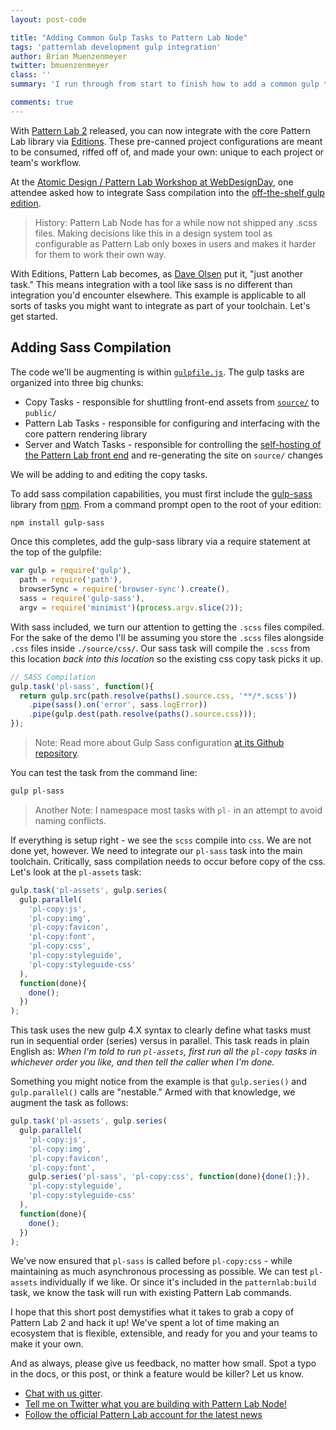 ```yaml
---
layout: post-code

title: "Adding Common Gulp Tasks to Pattern Lab Node"
tags: 'patternlab development gulp integration'
author: Brian Muenzenmeyer
twitter: bmuenzenmeyer
class: ''
summary: 'I run through from start to finish how to add a common gulp task into the default Pattern Lab Node Gulp Edition'

comments: true
---
```


With [Pattern Lab 2](https://www.smashingmagazine.com/2016/07/building-maintaining-atomic-design-systems-pattern-lab/) released, you can now integrate with the core Pattern Lab library via [Editions](http://patternlab.io/docs/advanced-ecosystem-overview.html). These pre-canned project configurations are meant to be consumed, riffed off of, and made your own: unique to each project or team's workflow.

At the [Atomic Design / Pattern Lab Workshop at WebDesignDay](webdesignday.com/atomic-design-workshop.html), one attendee asked how to integrate Sass compilation into the [off-the-shelf gulp edition](https://github.com/pattern-lab/edition-node-gulp).

> History: Pattern Lab Node has for a while now not shipped any .scss files. Making decisions like this in a design system tool as configurable as Pattern Lab only boxes in users and makes it harder for them to work their own way.

With Editions, Pattern Lab becomes, as [Dave Olsen](https://twitter.com/dmolsen) put it, "just another task." This means integration with a tool like sass is no different than integration you'd encounter elsewhere. This example is applicable to all sorts of tasks you might want to integrate as part of your toolchain. Let's get started.

## Adding Sass Compilation

The code we'll be augmenting is within [`gulpfile.js`](https://github.com/pattern-lab/edition-node-gulp/blob/master/gulpfile.js). The gulp tasks are organized into three big chunks:

* Copy Tasks - responsible for shuttling front-end assets from [`source/`](http://patternlab.io/docs/editing-source-files.html) to `public/`
* Pattern Lab Tasks - responsible for configuring and interfacing with the core pattern rendering library
* Server and Watch Tasks - responsible for controlling the [self-hosting of the Pattern Lab front end](http://patternlab.io/docs/viewing-patterns.html#node) and re-generating the site on `source/` changes

We will be adding to and editing the copy tasks.

To add sass compilation capabilities, you must first include the [gulp-sass](https://github.com/dlmanning/gulp-sass) library from [npm](http://npmjs.com/). From a command prompt open to the root of your edition:

```bash
npm install gulp-sass
```

Once this completes, add the gulp-sass library via a require statement at the top of the gulpfile:

```javascript
var gulp = require('gulp'),
  path = require('path'),
  browserSync = require('browser-sync').create(),
  sass = require('gulp-sass'),
  argv = require('minimist')(process.argv.slice(2));
```

With sass included, we turn our attention to getting the `.scss` files compiled. For the sake of the demo I'll be assuming you store the `.scss` files alongside `.css` files inside `./source/css/`. Our sass task will compile the `.scss` from this location _back into this location_ so the existing css copy task picks it up.

```javascript
// SASS Compilation
gulp.task('pl-sass', function(){
  return gulp.src(path.resolve(paths().source.css, '**/*.scss'))
    .pipe(sass().on('error', sass.logError))
    .pipe(gulp.dest(path.resolve(paths().source.css)));
});
```

> Note: Read more about Gulp Sass configuration [at its Github repository](https://github.com/dlmanning/gulp-sass).  

You can test the task from the command line:

```bash
gulp pl-sass
```

> Another Note: I namespace most tasks with `pl-` in an attempt to avoid naming conflicts.

If everything is setup right - we see the `scss` compile into `css`. We are not done yet, however. We need to integrate our `pl-sass` task into the main toolchain. Critically, sass compilation needs to occur before copy of the css. Let's look at the `pl-assets` task:

```javascript
gulp.task('pl-assets', gulp.series(
  gulp.parallel(
    'pl-copy:js',
    'pl-copy:img',
    'pl-copy:favicon',
    'pl-copy:font',
    'pl-copy:css',
    'pl-copy:styleguide',
    'pl-copy:styleguide-css'
  ),
  function(done){
    done();
  })
);
```

This task uses the new gulp 4.X syntax to clearly define what tasks must run in sequential order (series) versus in parallel. This task reads in plain English as: _When I'm told to run `pl-assets`, first run all the `pl-copy` tasks in whichever order you like, and then tell the caller when I'm done._

Something you might notice from the example is that `gulp.series()` and `gulp.parallel()` calls are "nestable." Armed with that knowledge, we augment the task as follows:

```javascript
gulp.task('pl-assets', gulp.series(
  gulp.parallel(
    'pl-copy:js',
    'pl-copy:img',
    'pl-copy:favicon',
    'pl-copy:font',
    gulp.series('pl-sass', 'pl-copy:css', function(done){done();}),
    'pl-copy:styleguide',
    'pl-copy:styleguide-css'
  ),
  function(done){
    done();
  })
);
```

We've now ensured that `pl-sass` is called before `pl-copy:css` - while maintaining as much asynchronous processing as possible. We can test `pl-assets` individually if we like. Or since it's included in the `patternlab:build` task, we know the task will run with existing Pattern Lab commands.

I hope that this short post demystifies what it takes to grab a copy of Pattern Lab 2 and hack it up! We've spent a lot of time making an ecosystem that is flexible, extensible, and ready for you and your teams to make it your own.

And as always, please give us feedback, no matter how small. Spot a typo in the docs, or this post, or think a feature would be killer? Let us know.

* [Chat with us gitter](https://gitter.im/pattern-lab/general).
* [Tell me on Twitter what you are building with Pattern Lab Node!](https://twitter.com/bmuenzenmeyer)
* [Follow the official Pattern Lab account for the latest news](https://twitter.com/patternlabio)
